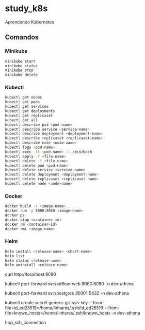 # study_k8s

Aprendendo Kubernetes

## Comandos

### Minikube

```bash
minikube start
minikube status
minikube stop
minikube delete
```

### Kubectl

```bash
kubectl get nodes
kubectl get pods
kubectl get services
kubectl get deployments
kubectl get replicaset
kubectl get all
kubectl describe pod <pod-name>
kubectl describe service <service-name>
kubectl describe deployment <deployment-name>
kubectl describe replicaset <replicaset-name>
kubectl describe node <node-name>
kubectl logs <pod-name>
kubectl exec -it <pod-name> -- /bin/bash
kubectl apply -f <file-name>
kubectl delete -f <file-name>
kubectl delete pod <pod-name>
kubectl delete service <service-name>
kubectl delete deployment <deployment-name>
kubectl delete replicaset <replicaset-name>
kubectl delete node <node-name>
```

### Docker

```bash
docker build -t <image-name> .
docker run -p 8080:8080 <image-name>
docker ps
docker stop <container-id>
docker rm <container-id>
docker rmi <image-name>
```

### Helm

```bash
helm install <release-name> <chart-name>
helm list
helm status <release-name>
helm uninstall <release-name>
```


curl http://localhost:8080

kubectl port-forward svc/airflow-web 8080:8080 -n dev-athena

kubectl port-forward svc/postgres 30001:5432 -n dev-athena

 kubectl create secret generic git-ssh-key   --from-file=id_ed25519=/home/linhares/.ssh/id_ed25519   --from-file=known_hosts=/home/linhares/.ssh/known_hosts   -n dev-athena


 hop_ssh_connection